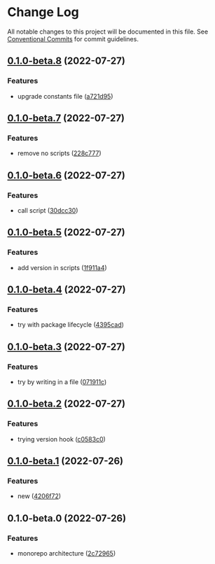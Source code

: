 # Change Log

All notable changes to this project will be documented in this file.
See [Conventional Commits](https://conventionalcommits.org) for commit guidelines.

## [0.1.0-beta.8](https://github.com/Vinzius/test/compare/@npm-test-2022-07/repo1@0.1.0-beta.7...@npm-test-2022-07/repo1@0.1.0-beta.8) (2022-07-27)


### Features

* upgrade constants file ([a721d95](https://github.com/Vinzius/test/commit/a721d95f6d6e3aa638c5bddad6eee4d44844d4d3))



## [0.1.0-beta.7](https://github.com/Vinzius/test/compare/@npm-test-2022-07/repo1@0.1.0-beta.6...@npm-test-2022-07/repo1@0.1.0-beta.7) (2022-07-27)


### Features

* remove no scripts ([228c777](https://github.com/Vinzius/test/commit/228c7777ef763acf38efb28fc1bb90a6797cb3c8))



## [0.1.0-beta.6](https://github.com/Vinzius/test/compare/@npm-test-2022-07/repo1@0.1.0-beta.5...@npm-test-2022-07/repo1@0.1.0-beta.6) (2022-07-27)


### Features

* call script ([30dcc30](https://github.com/Vinzius/test/commit/30dcc309ad01b144fbaacbe84956bf8db6e3e318))



## [0.1.0-beta.5](https://github.com/Vinzius/test/compare/@npm-test-2022-07/repo1@0.1.0-beta.4...@npm-test-2022-07/repo1@0.1.0-beta.5) (2022-07-27)


### Features

* add version in scripts ([1f911a4](https://github.com/Vinzius/test/commit/1f911a4559e63e76d165c5513aca83e9d058a41a))



## [0.1.0-beta.4](https://github.com/Vinzius/test/compare/@npm-test-2022-07/repo1@0.1.0-beta.3...@npm-test-2022-07/repo1@0.1.0-beta.4) (2022-07-27)


### Features

* try with package lifecycle ([4395cad](https://github.com/Vinzius/test/commit/4395cad33139f47b9c12c554f1c615dad08a1a62))



## [0.1.0-beta.3](https://github.com/Vinzius/test/compare/@npm-test-2022-07/repo1@0.1.0-beta.2...@npm-test-2022-07/repo1@0.1.0-beta.3) (2022-07-27)


### Features

* try by writing in a file ([071911c](https://github.com/Vinzius/test/commit/071911c333b03496b9fc7303ad0f6b2b6edf43d4))



## [0.1.0-beta.2](https://github.com/Vinzius/test/compare/@npm-test-2022-07/repo1@0.1.0-beta.1...@npm-test-2022-07/repo1@0.1.0-beta.2) (2022-07-27)


### Features

* trying version hook ([c0583c0](https://github.com/Vinzius/test/commit/c0583c03694a3917bf9feebc09a25978c0a0f419))



## [0.1.0-beta.1](https://github.com/Vinzius/test/compare/@npm-test-2022-07/repo1@0.1.0-beta.0...@npm-test-2022-07/repo1@0.1.0-beta.1) (2022-07-26)


### Features

* new ([4206f72](https://github.com/Vinzius/test/commit/4206f7292be5be59b9656f63a378da09038e78be))



## 0.1.0-beta.0 (2022-07-26)


### Features

* monorepo architecture ([2c72965](https://github.com/Vinzius/test/commit/2c729659ea5838e19565e1e9e0bbbba517127002))
